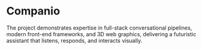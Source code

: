 # Companio
The project demonstrates expertise in full-stack conversational pipelines, modern front-end frameworks, and 3D web graphics, delivering a futuristic assistant that listens, responds, and interacts visually.
